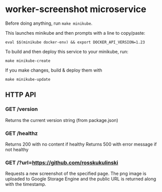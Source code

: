 # worker-screenshot microservice

Before doing anything, run `make minikube`.

This launches minikube and then prompts with a line to copy/paste:

```
eval $$(minikube docker-env) && export DOCKER_API_VERSION=1.23
```

To build and then deploy this service to your minikube, run:

```
make minikube-create
```

If you make changes, build & deploy them with

```
make minikube-update
```

## HTTP API

### GET /version
Returns the current version string (from package.json)

### GET /healthz
Returns 200 with no content if healthy
Returns 500 with error message if not healthy

### GET /?url=https://github.com/rosskukulinski

Requests a new screenshot of the specified page.  The png image
is uploaded to Google Storage Engine and the public URL is returned
along with the timestamp.
